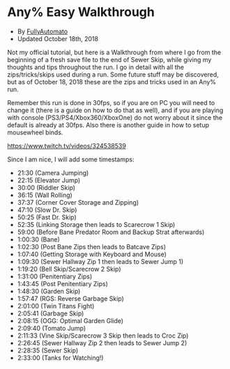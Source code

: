 # Any% Easy Walkthrough
- By [FullyAutomato](https://www.speedrun.com/user/FullyAutomato)
- Updated October 18th, 2018

Not my official tutorial, but here is a Walkthrough from where I go from the beginning of a fresh save file to the end of Sewer Skip, while giving my thoughts and tips throughout the run. I go in detail with all the zips/tricks/skips used during a run. Some future stuff may be discovered, but as of October 18, 2018 these are the zips and tricks used in an Any% run.

Remember this run is done in 30fps, so if you are on PC you will need to change it (there is a guide on how to do that as well), and if you are playing with console (PS3/PS4/Xbox360/XboxOne) do not worry about it since the default is already at 30fps. Also there is another guide in how to setup mousewheel binds. 

https://www.twitch.tv/videos/324538539

Since I am nice, I will add some timestamps:
- 21:30 (Camera Jumping)
- 22:15 (Elevator Jump)
- 30:00 (Riddler Skip)
- 36:15 (Wall Rolling)
- 37:37 (Corner Cover Storage and Zipping)
- 47:10 (Slow Dr. Skip)
- 50:25 (Fast Dr. Skip)
- 52:35 (Linking Storage then leads to Scarecrow 1 Skip)
- 59:00 (Before Bane Predator Room and Backup Strat afterwards)
- 1:00:30 (Bane)
- 1:02:30 (Post Bane Zips then leads to Batcave Zips)
- 1:07:40 (Getting Storage with Keyboard and Mouse)
- 1:09:30 (Sewer Hallway Zip 1 then leads to Sewer Jump 1)
- 1:19:20 (Bell Skip/Scarecrow 2 Skip)
- 1:31:00 (Penitentiary Zips)
- 1:43:45 (Post Penitentiary Zips)
- 1:48:30 (Garden Skip)
- 1:57:47 (RGS: Reverse Garbage Skip)
- 2:01:00 (Twin Titans Fight)
- 2:05:41 (Garbage Skip)
- 2:08:15 (OGG: Optimal Garden Glide)
- 2:09:40 (Tomato Jump)
- 2:11:33 (Vine Skip/Scarecrow 3 Skip then leads to Croc Zip)
- 2:26:45 (Sewer Hallway Zip 2 then leads to Sewer Jump 2)
- 2:28:35 (Sewer Skip)
- 2:33:00 (Tanks for Watching!)